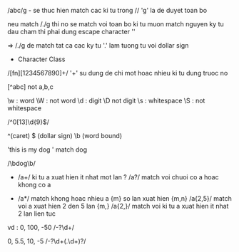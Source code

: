 
/abc/g  - se thuc hien match cac ki tu trong // 
'g' la de duyet toan bo

neu match /./g thi no se match voi toan bo ki tu 
muon match nguyen ky tu dau cham thi phai dung escape character '\'

=> /\./g de match tat ca cac ky tu '.'
lam tuong tu voi dollar sign

* Character Class 

/[fn][1234567890]+/ '+' su dung de chi mot hoac nhieu ki tu dung truoc no

[^abc] not a,b,c

\w : word
\W : not word
\d : digit
\D not digit
\s : whitespace
\S : not whitespace 

/^0[13]\d{9}$/

^(caret)  $ (dollar sign) \b (word bound)

'this is my dog ' match dog 

/\bdog\b/

+ /a+/ ki tu a xuat hien it nhat mot lan
? /a?/ match voi chuoi co a hoac khong co a
* /a*/ match khong hoac nhieu a 
{m} so lan xuat hien
{m,n} /a{2,5}/ match voi a xuat hien 2 den 5 lan
{m,} /a{2,}/ match voi ki tu a xuat hien it nhat 2 lan lien tuc

vd : 0, 100, -50 /-?\d+/

0, 5.5, 10, -5  /-?\d+(\.\d+)?/